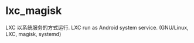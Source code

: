 # lxc_magisk
LXC 以系统服务的方式运行.  LXC run as Android system service.  (GNU/Linux, LXC, magisk, systemd)  
